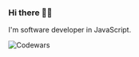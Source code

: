 <h3>Hi there 👋🏻</h3>

I'm software developer in JavaScript.


![Codewars](https://www.codewars.com/users/fitzy/badges/large)
